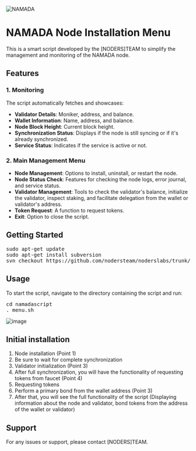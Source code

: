![NAMADA](https://github.com/nodersteam/picture/blob/main/1_TRTbBismx0_kdvoGZz8-8g.gif?raw=true)

# NAMADA Node Installation Menu

This is a smart script developed by the [NODERS]TEAM to simplify the management and monitoring of the NAMADA node.

## Features

### 1. **Monitoring**
The script automatically fetches and showcases:
- **Validator Details**: Moniker, address, and balance.
- **Wallet Information**: Name, address, and balance.
- **Node Block Height**: Current block height.
- **Synchronization Status**: Displays if the node is still syncing or if it's already synchronized.
- **Service Status**: Indicates if the service is active or not.

### 2. **Main Management Menu**
- **Node Management**: Options to install, uninstall, or restart the node.
- **Node Status Check**: Features for checking the node logs, error journal, and service status.
- **Validator Management**: Tools to check the validator's balance, initialize the validator, inspect staking, and facilitate delegation from the wallet or validator's address.
- **Token Request**: A function to request tokens.
- **Exit**: Option to close the script.

## Getting Started
<pre>
sudo apt-get update
sudo apt-get install subversion
svn checkout https://github.com/nodersteam/noderslabs/trunk/NAMADA/namadascript
</pre>

## Usage
To start the script, navigate to the directory containing the script and run:

<pre>
cd namadascript
. menu.sh
</pre>

![image](https://github.com/nodersteam/noderslabs/assets/94483941/6cdd90c7-eedc-46d4-8d54-97a455ed9b19)

## Initial installation

1. Node installation (Point 1)
2. Be sure to wait for complete synchronization
3. Validator initialization (Point 3)
4. After full synchronization, you will have the functionality of requesting tokens from faucet (Point 4)
5. Requesting tokens
6. Perform a primary bond from the wallet address (Point 3)
7. After that, you will see the full functionality of the script (Displaying information about the node and validator, bond tokens from the address of the wallet or validator)

## Support
For any issues or support, please contact [NODERS]TEAM.
